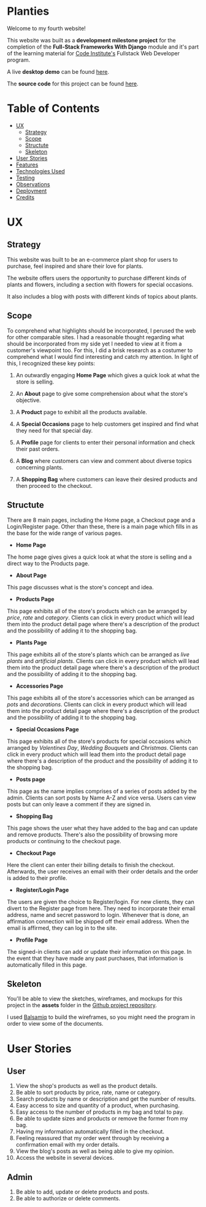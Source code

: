 # Planties

Welcome to my fourth website!

This website was built as a **development milestone project** for the completion of the **Full-Stack Frameworks With Django** module and it's part of the learning material for [Code Institute's](https://codeinstitute.net/about-us/) Fullstack Web Developer program.

A live **desktop demo** can be found [here](https://planties.herokuapp.com/).

The **source code** for this project can be found [here](https://github.com/gaspar91/planties).


# Table of Contents

- [UX](#ux)
    - [Strategy](#strategy)
    - [Scope](#scope)
    - [Structute](#Structute)
    - [Skeleton](#Skeleton)
- [User Stories](#user-stories)
- [Features](#features)
- [Technologies Used](#technologies-used)
- [Testing](#testing)
- [Observations](#observations)
- [Deployment](#deployment)
- [Credits](#credits)


# UX

## Strategy

This website was built to be an e-commerce plant shop for users to purchase, feel inspired and share their love for plants.

The website offers users the opportunity to purchase different kinds of plants and flowers, including a section with flowers for special occasions.

It also includes a blog with posts with different kinds of topics about plants.


## Scope

To comprehend what highlights should be incorporated, I perused the web for other comparable sites. 
I had a reasonable thought regarding what should be incorporated from my side yet I needed to view at it from a customer's viewpoint too.
For this, I did a brisk research as a costumer to comprehend what I would find interesting and catch my attention.
In light of this, I recognized these key points:

  1. An outwardly engaging **Home Page** which gives a quick look at what the store is selling.
    
  2. An **About** page to give some comprehension about what the store's objective.

  3. A **Product** page to exhibit all the products available.

  4. A **Special Occasions** page to help customers get inspired and find what they need for that special day.

  5. A **Profile** page for clients to enter their personal information and check their past orders.

  6. A **Blog** where customers can view and comment about diverse topics concerning plants.

  7. A **Shopping Bag** where customers can leave their desired products and then proceed to the checkout.


## Structute

There are 8 main pages, including the Home page, a Checkout page and a Login/Register page.
Other than these, there is a main page which fills in as the base for the wide range of various pages.

- **Home Page**

The home page gives gives a quick look at what the store is selling and a direct way to the Products page.

- **About Page**

This page discusses what is the store's concept and idea.

- **Products Page**

This page exhibits all of the store's products which can be arranged by *price*, *rate* and *category*.
Clients can click in every product which will lead them into the product detail page where there's a description of the product and the possibility of adding it to the shopping bag.

- **Plants Page**

This page exhibits all of the store's plants which can be arranged as *live plants* and *artificial plants*.
Clients can click in every product which will lead them into the product detail page where there's a description of the product and the possibility of adding it to the shopping bag.

- **Accessories Page**

This page exhibits all of the store's accessories which can be arranged as *pots* and *decorations*.
Clients can click in every product which will lead them into the product detail page where there's a description of the product and the possibility of adding it to the shopping bag.

- **Special Occasions Page**

This page exhibits all of the store's products for special occasions which arranged by *Valentines Day*, *Wedding Bouquets* and *Christmas*.
Clients can click in every product which will lead them into the product detail page where there's a description of the product and the possibility of adding it to the shopping bag.

- **Posts page**

This page as the name implies comprises of a series of posts added by the admin.
Clients can sort posts by Name A-Z and vice versa. Users can view posts but can only leave a comment if they are signed in.

- **Shopping Bag**

This page shows the user what they have added to the bag and can update and remove products.
There's also the possibility of browsing more products or continuing to the checkout page.

- **Checkout Page**

Here the client can enter their billing details to finish the checkout.
Afterwards, the user receives an email with their order details and the order is added to their profile.

- **Register/Login Page**

The users are given the choice to Register/login.
For new clients, they can divert to the Register page from here.
They need to incorporate their email address, name and secret password to login.
Whenever that is done, an affirmation connection will be shipped off their email address.
When the email is affirmed, they can log in to the site.

- **Profile Page**

The signed-in clients can add or update their information on this page.
In the event that they have made any past purchases, that information is automatically filled in this page.

## Skeleton

You'll be able to view the sketches, wireframes, and mockups for this project in the **assets** folder in the [Github project repository](https://github.com/gaspar91/planties).

I used [Balsamiq](https://balsamiq.com/) to build the wireframes, so you might need the program in order to view some of the documents.


# User Stories

  ## User

  1. View the shop's products as well as the product details.
  2. Be able to sort products by price, rate, name or category.
  3. Search products by name or description and get the number of results. 
  4. Easy access to size and quantity of a product, when purchasing.
  5. Easy access to the number of products in my bag and total to pay.
  6. Be able to update sizes and products or remove the former from my bag.
  7. Having my information automatically filled in the checkout.
  8. Feeling reassured that my order went through by receiving a confirmation email with my order details.
  9. View the blog's posts as well as being able to give my opinion.
  10. Access the website in several devices.

  ## Admin

  1. Be able to add, update or delete products and posts.
  2. Be able to authorize or delete comments.